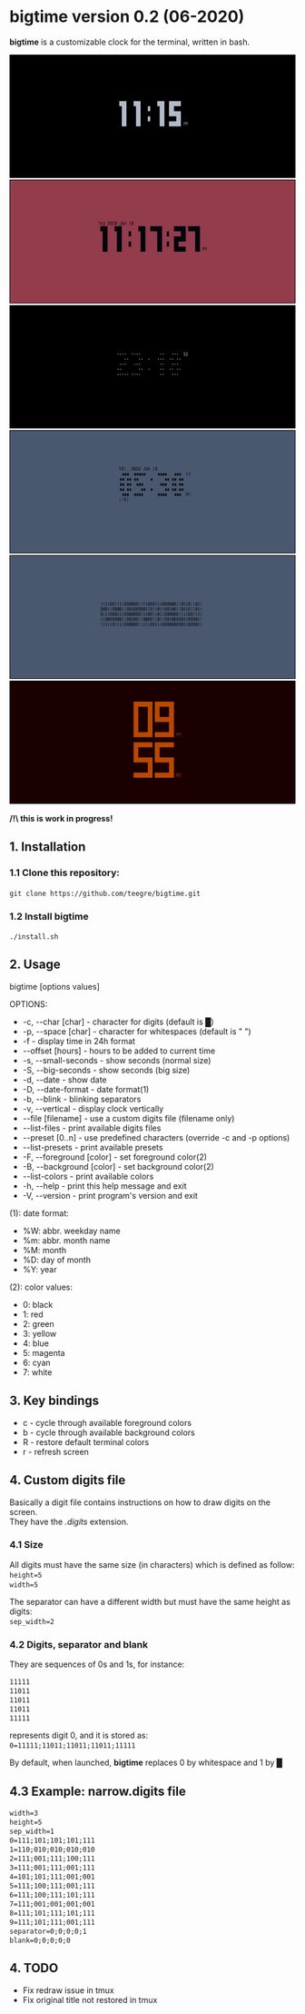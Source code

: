 # **bigtime** version 0.2 (06-2020)

**bigtime** is a customizable clock for the terminal, written in bash.

![alt text](img/bigtime1.png)  
![alt text](img/bigtime2.png)  
![alt text](img/bigtime3.png)  
![alt text](img/bigtime5.png)  
![alt text](img/bigtime4.png)  
![alt text](img/bigtime6.png)  

**/!\ this is work in progress!**

## 1. Installation

### 1.1 Clone this repository:

`git clone https://github.com/teegre/bigtime.git`

### 1.2 Install **bigtime**

`./install.sh`

## 2. Usage

bigtime [options values]

OPTIONS:

* -c, --char [char]        - character for digits (default is █)
* -p, --space [char]       - character for whitespaces (default is " ")
* -f                       - display time in 24h format
* --offset [hours]         - hours to be added to current time
* -s, --small-seconds      - show seconds (normal size)
* -S, --big-seconds        - show seconds (big size)
* -d, --date               - show date
* -D, --date-format        - date format(1)
* -b, --blink              - blinking separators
* -v, --vertical           - display clock vertically
* --file [filename]        - use a custom digits file (filename only)
* --list-files             - print available digits files
* --preset [0..n]          - use predefined characters (override -c and -p options)
* --list-presets           - print available presets
* -F, --foreground [color] - set foreground color(2)
* -B, --background [color] - set background color(2)
* --list-colors            - print available colors
* -h, --help               - print this help message and exit
* -V, --version            - print program's version and exit

(1): date format:

* %W: abbr. weekday name
* %m: abbr. month name
* %M: month
* %D: day of month
* %Y: year

(2): color values:

* 0: black
* 1: red
* 2: green
* 3: yellow
* 4: blue
* 5: magenta
* 6: cyan
* 7: white

## 3. Key bindings

* c - cycle through available foreground colors
* b - cycle through available background colors
* R - restore default terminal colors
* r - refresh screen

## 4. Custom digits file

Basically a digit file contains instructions on how to draw digits on the screen.  
They have the *.digits* extension.

### 4.1 Size

All digits must have the same size (in characters) which is defined as follow:  
`height=5`  
`width=5`

The separator can have a different width but must have the same height as digits:  
`sep_width=2`

### 4.2 Digits, separator and blank

They are sequences of 0s and 1s, for instance:  

```
11111
11011
11011
11011
11111
```  
represents digit 0, and it is stored as:  
`0=11111;11011;11011;11011;11111`  

By default, when launched, **bigtime** replaces 0 by whitespace and 1 by █ 

## 4.3 Example: narrow.digits file

```
width=3
height=5
sep_width=1
0=111;101;101;101;111
1=110;010;010;010;010
2=111;001;111;100;111
3=111;001;111;001;111
4=101;101;111;001;001
5=111;100;111;001;111
6=111;100;111;101;111
7=111;001;001;001;001
8=111;101;111;101;111
9=111;101;111;001;111
separator=0;0;0;0;1
blank=0;0;0;0;0
```

## 4. TODO

* Fix redraw issue in tmux
* Fix original title not restored in tmux
